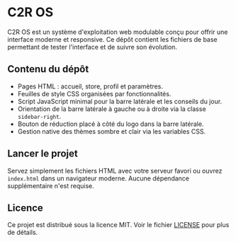 # C2R OS

C2R OS est un système d'exploitation web modulable conçu pour offrir une interface moderne et responsive. Ce dépôt contient les fichiers de base permettant de tester l'interface et de suivre son évolution.

## Contenu du dépôt

- Pages HTML : accueil, store, profil et paramètres.
- Feuilles de style CSS organisées par fonctionnalités.
- Script JavaScript minimal pour la barre latérale et les conseils du jour.
- Orientation de la barre latérale à gauche ou à droite via la classe `sidebar-right`.
- Bouton de réduction placé à côté du logo dans la barre latérale.
- Gestion native des thèmes sombre et clair via les variables CSS.

## Lancer le projet

Servez simplement les fichiers HTML avec votre serveur favori ou ouvrez `index.html` dans un navigateur moderne. Aucune dépendance supplémentaire n'est requise.

## Licence

Ce projet est distribué sous la licence MIT. Voir le fichier [LICENSE](LICENSE) pour plus de détails.
